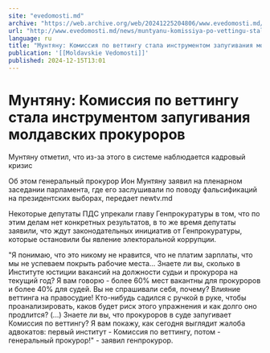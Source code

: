 ```yaml
---
site: "evedomosti.md"
archive: "https://web.archive.org/web/20241225204806/www.evedomosti.md/news/muntyanu-komissiya-po-vettingu-stala-instrumentom-zapugivani"
url: "http://www.evedomosti.md/news/muntyanu-komissiya-po-vettingu-stala-instrumentom-zapugivani"
language: ru
title: "Мунтяну: Комиссия по веттингу стала инструментом запугивания молдавских прокуроров"
publication: '[[Moldavskie Vedomosti]]'
published: 2024-12-15T13:01
---
```


# Мунтяну: Комиссия по веттингу стала инструментом запугивания молдавских прокуроров

Мунтяну отметил, что из-за этого в системе наблюдается кадровый кризис

Об этом генеральный прокурор Ион Мунтяну заявил на пленарном заседании парламента, где его заслушивали по поводу фальсификаций на президентских выборах, передает newtv.md

Некоторые депутаты ПДС упрекали главу Генпрокуратуры в том, что по этим делам нет конкретных результатов, в то же время депутаты заявили, что ждут законодательных инициатив от Генпрокуратуры, которые остановили бы явление электоральной коррупции.

"Я понимаю, что это никому не нравится, что не платим зарплаты, что мы не успеваем покрыть рабочие места... Знаете ли вы, сколько в Институте юстиции вакансий на должности судьи и прокурора на текущий год? Я вам говорю - более 60% мест вакантны для прокуроров и более 40% для судей. Вы не спрашивали себя, почему? Влияние веттинга на правосудие! Кто-нибудь садился с ручкой в руке, чтобы проанализировать, каков будет риск этого упражнения и как долго оно продлится? (...) Знаете ли вы, что прокуроров в суде запугивает Комиссия по веттингу? Я вам покажу, как сегодня выглядит жалоба адвокатов: первый институт - Комиссия по веттингу, потом - генеральный прокурор!" - заявил генпрокурор.